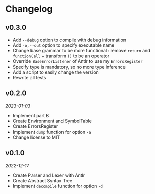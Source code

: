 # Changelog

## v0.3.0

- Add `--debug` option to compile with debug information
- Add `-o,--out` option to specify executable name
- Change base grammar to be more functional : remove `return` and `functionCall` + transform `()` to be an operator
- Override `BaseErrorListener` of Antlr to use my `ErrorsRegister`
- Specify type is mandatory, so no more type inference
- Add a script to easily change the version
- Rewrite all tests

## v0.2.0

*2023-01-03*

- Implement part B
- Create Environment and SymbolTable
- Create ErrorsRegister
- Implement `dump` function for option `-a`
- Change license to MIT

## v0.1.0

*2022-12-17*

- Create Parser and Lexer with Antlr
- Create Abstract Syntax Tree
- Implement `decompile` function for option `-d`
